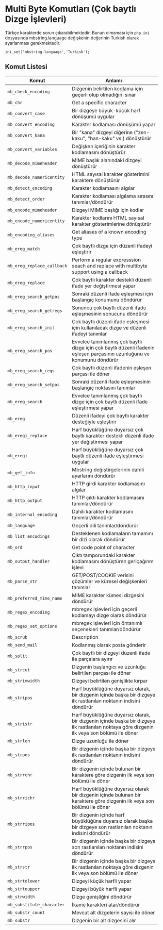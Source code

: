 # Multi Byte Komutları (Çok baytlı Dizge İşlevleri)

Türkçe karakterde sorun çıkarabilmektedir. Bunun olmaması için ```php.ini``` dosyasında mbstring.language değişkenin değerinin Turkish olarak ayarlanması gerekmektedir.


```ini_set('mbstring.language','Turkish');```

## Komut Listesi

Komut |Anlamı|
------------|-------------|
```mb_check_encoding``` |Dizgenin belirtilen kodlama için geçerli olup olmadığını sınar
```mb_chr```| Get a specific character
```mb_convert_case```| Bir dizgeye büyük-küçük harf dönüşümü uygular
```mb_convert_encoding``` |Karakter kodlaması dönüşümü yapar
```mb_convert_kana```| Bir "kana" dizgeyi diğerine ("zen-kaku", "han-kaku" vs.) dönüştürür
```mb_convert_variables```| Değişken içeriğinin karakter kodlamasını dönüştürür
```mb_decode_mimeheader```| MIME başlık alanındaki dizgeyi dönüştürür
```mb_decode_numericentity```| HTML sayısal karakter gösterimini karaktere dönüştürür
```mb_detect_encoding```| Karakter kodlamasını algılar
```mb_detect_order```| Karakter kodlaması algılama sırasını tanımlar/döndürür
```mb_encode_mimeheader```| Dizgeyi MIME başlığı için kodlar
```mb_encode_numericentity```| Karakter kodlarını HTML sayısal karakter gösterimlerine dönüştürür
```mb_encoding_aliases```| Get aliases of a known encoding type
```mb_ereg_match``` |Çok baytlı dizge için düzenli ifadeyi eşleştirir
```mb_ereg_replace_callback```| Perform a regular expresssion seach and replace with multibyte support using a callback
```mb_ereg_replace```| Çok baytlı karakter destekli düzenli ifade yer değiştirmesi yapar
```mb_ereg_search_getpos```| Sonraki düzenli ifade eşleşmesi için başlangıç konumunu döndürür
```mb_ereg_search_getregs```| Sonuncu çok baytlı düzenli ifade eşleşmesinin sonucunu döndürür
```mb_ereg_search_init```| Çok baytlı düzenli ifade eşleşmesi için kullanılacak dizge ve düzenli ifadeyi tanımlar
```mb_ereg_search_pos```| Evvelce tanımlanmış çok baytlı dizge için çok baytlı düzenli ifadenin eşleşen parçasının uzunluğunu ve konumunu döndürür
```mb_ereg_search_regs```| Çok baytlı düzenli ifadenin eşleşen parçası ile döner
```mb_ereg_search_setpos```| Sonraki düzenli ifade eşleşmesinin başlangıç noktasını tanımlar
```mb_ereg_search```| Evvelce tanımlanmış çok baytlı dizge için çok baytlı düzenli ifade eşleştirmesi yapar
```mb_ereg```| Düzenli ifadeyi çok baytlı karakter desteğiyle eşleştirir
```mb_eregi_replace```| Harf büyüklüğüne duyarsız çok baytlı karakter destekli düzenli ifade yer değiştirmesi yapar
```mb_eregi```| Harf büyüklüğüne duyarsız çok baytlı düzenli ifade eşleştirmesi uygular
```mb_get_info```| Mbstring değiştirgelerinin dahili ayarlarını döndürür
```mb_http_input```| HTTP girdi karakter kodlamasını algılar
```mb_http_output```| HTTP çıktı karakter kodlamasını tanımlar/döndürür
```mb_internal_encoding```| Dahili karakter kodlamasını tanımlar/döndürür
```mb_language```| Geçerli dili tanımlar/döndürür
```mb_list_encodings```| Desteklenen kodlamaların tamamını bir dizi olarak döndürür
```mb_ord```| Get code point of character
```mb_output_handler```| Çıktı tamporundaki karakter kodlamasını dönüştüren geriçağırım işlevi
```mb_parse_str```| GET/POST/COOKIE verisini çözümler ve küresel değişkenleri tanımlar
```mb_preferred_mime_name```| MIME karakter kümesi dizgesini döndürür
```mb_regex_encoding```| mbregex işlevleri için geçerli kodlamayı dizge olarak döndürür
```mb_regex_set_options```| mbregex işlevleri için öntanımlı seçenekleri tanımlar/döndürür
```mb_scrub```| Description
```mb_send_mail```| Kodlanmış olarak posta gönderir
```mb_split```| Çok baytlı bir dizgeyi düzenli ifade ile parçalara ayırır
```mb_strcut```| Dizgenin başlangıcı ve uzunluğu belirtilen parçası ile döner
```mb_strimwidth```| Dizgeyi belirtilen genişlikte kırpar
```mb_stripos```| Harf büyüklüğüne duyarsız olarak, bir dizgenin içinde başka bir dizgeye ilk rastlanılan noktanın indisini döndürür
```mb_stristr```| Harf büyüklüğüne duyarsız olarak, bir dizgenin içinde başka bir dizgeye ilk rastlanılan noktaya göre dizgenin ilk veya son bölümü ile döner
```mb_strlen```| Dizge uzunluğu ile döner
```mb_strpos``` |Bir dizgenin içinde başka bir dizgeye ilk rastlanılan noktanın indisini döndürür
```mb_strrchr```| Bir dizgenin içinde bulunan bir karaktere göre dizgenin ilk veya son bölümü ile döner
```mb_strrichr```| Harf büyüklüğüne duyarsız olarak bir dizgenin içinde bulunan bir karaktere göre dizgenin ilk veya son bölümü ile döner
```mb_strripos```| Bir dizgenin içinde harf büyüklüğüne duyarsız olarak başka bir dizgeye son rastlanılan noktanın indisini döndürür
```mb_strrpos```| Bir dizgenin içinde başka bir dizgeye son rastlanılan noktanın indisini döndürür
```mb_strstr```| Bir dizgenin içinde başka bir dizgeye ilk rastlanılan noktaya göre dizgenin ilk veya son bölümü ile döner
```mb_strtolower```| Dizgeyi küçük harfli yapar
```mb_strtoupper```| Dizgeyi büyük harfli yapar
```mb_strwidth```| Dizge genişliğini döndürür
```mb_substitute_character```| İkame karakteri atar/döndürür
```mb_substr_count```| Mevcut alt dizgelerin sayısı ile döner
```mb_substr```| Dizgenin bir alt dizgesini alır
